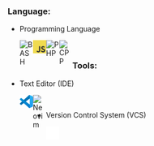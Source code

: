 ### Language:

- Programming Language

  <a href="https://www.gnu.org/software/bash">
    <img align="left" alt="BASH" width="26px" src="https://upload.wikimedia.org/wikipedia/commons/8/82/Gnu-bash-logo.svg" />
  </a>

  <a href="https://www.javascript.com">
    <img align="left" alt="Javascript" width="26px" src="https://raw.githubusercontent.com/github/explore/80688e429a7d4ef2fca1e82350fe8e3517d3494d/topics/javascript/javascript.png" />
  </a>

  <a href="https://www.php.net">
    <img align="left" alt="PHP" width="26px" src="https://www.php.net/images/logos/new-php-logo.svg" />
  </a>

  <a href="">
    <img align="left" alt="CPP" width="26px" src="https://upload.wikimedia.org/wikipedia/commons/1/18/ISO_C%2B%2B_Logo.svg" />
  </a>

<br>

### Tools:

- Text Editor (IDE)
  
  <a href="https://code.visualstudio.com">
    <img align="left" alt="Visual Studio Code" width="26px" src="https://raw.githubusercontent.com/github/explore/80688e429a7d4ef2fca1e82350fe8e3517d3494d/topics/visual-studio-code/visual-studio-code.png" />
  </a>

  <a href="neovim.io">
    <img align="left"alt="Neovim" width="26px" src="https://www.vectorlogo.zone/logos/neovimio/neovimio-icon.svg" />
  </a>

<br>

- Version Control System (VCS)

  <a href="https://git-scm.com/" target="_blank">
    <img align="left" alt="Git" width="26px" src="https://github.com/Aakarsh-B/trying-repos/blob/master/github.svg"/>
  </a>
